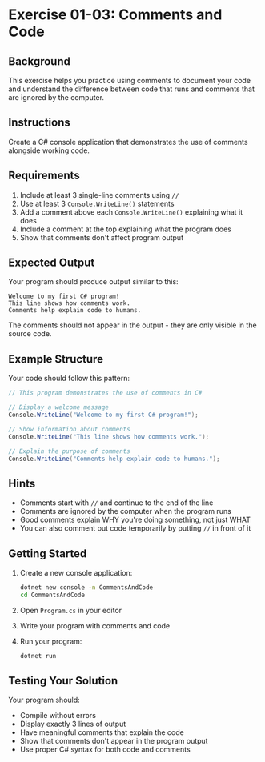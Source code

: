 # Exercise 01-03: Comments and Code

## Background

This exercise helps you practice using comments to document your code and understand the difference between code that runs and comments that are ignored by the computer.

## Instructions

Create a C# console application that demonstrates the use of comments alongside working code.

## Requirements

1. Include at least 3 single-line comments using `//`
2. Use at least 3 `Console.WriteLine()` statements
3. Add a comment above each `Console.WriteLine()` explaining what it does
4. Include a comment at the top explaining what the program does
5. Show that comments don't affect program output

## Expected Output

Your program should produce output similar to this:

```
Welcome to my first C# program!
This line shows how comments work.
Comments help explain code to humans.
```

The comments should not appear in the output - they are only visible in the source code.

## Example Structure

Your code should follow this pattern:

```csharp
// This program demonstrates the use of comments in C#

// Display a welcome message
Console.WriteLine("Welcome to my first C# program!");

// Show information about comments
Console.WriteLine("This line shows how comments work.");

// Explain the purpose of comments
Console.WriteLine("Comments help explain code to humans.");
```

## Hints

- Comments start with `//` and continue to the end of the line
- Comments are ignored by the computer when the program runs
- Good comments explain WHY you're doing something, not just WHAT
- You can also comment out code temporarily by putting `//` in front of it

## Getting Started

1. Create a new console application:
   ```bash
   dotnet new console -n CommentsAndCode
   cd CommentsAndCode
   ```

2. Open `Program.cs` in your editor

3. Write your program with comments and code

4. Run your program:
   ```bash
   dotnet run
   ```

## Testing Your Solution

Your program should:
- Compile without errors
- Display exactly 3 lines of output
- Have meaningful comments that explain the code
- Show that comments don't appear in the program output
- Use proper C# syntax for both code and comments